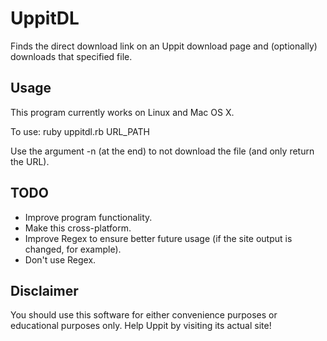 UppitDL
=======

Finds the direct download link on an Uppit download page and (optionally) downloads that specified file.


Usage
-----

This program currently works on Linux and Mac OS X.

To use:
    ruby uppitdl.rb URL_PATH

Use the argument -n (at the end) to not download the file (and only return the URL).


TODO
----

 - Improve program functionality.
 - Make this cross-platform.
 - Improve Regex to ensure better future usage (if the site output is changed, for example).
 - Don't use Regex.

Disclaimer
----------

You should use this software for either convenience purposes or educational purposes only. Help Uppit by visiting its actual site!